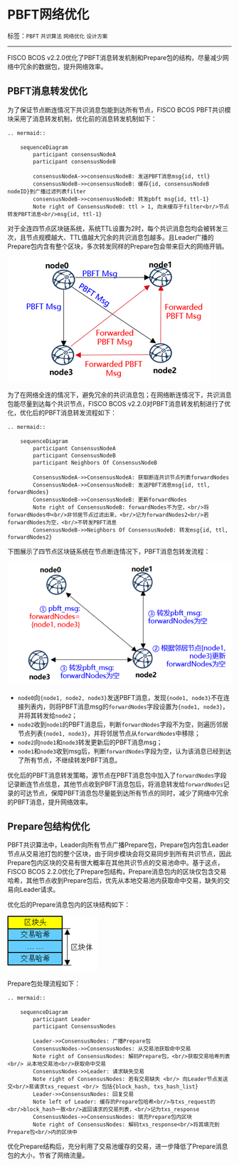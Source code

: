 # PBFT网络优化

标签：``PBFT`` ``共识算法`` ``网络优化`` ``设计方案``

----

FISCO BCOS v2.2.0优化了PBFT消息转发机制和Prepare包的结构，尽量减少网络中冗余的数据包，提升网络效率。


## PBFT消息转发优化

为了保证节点断连情况下共识消息包能到达所有节点，FISCO BCOS PBFT共识模块采用了消息转发机制，优化前的消息转发机制如下：

```eval_rst
.. mermaid::

    sequenceDiagram
        participant consensusNodeA
        participant consensusNodeB
        
        consensusNodeA->>consensusNodeB: 发送PBFT消息msg{id, ttl}
        consensusNodeB->>consensusNodeB: 缓存{id, consensusNodeB nodeID}到广播过滤列表filter
        consensusNodeB->>consensusNodeB: 转发pbft msg{id, ttl-1}
        Note right of ConsensusNodeB: ttl > 1, 向未缓存于filter<br/>节点转发PBFT消息<br/>msg{id, ttl-1}
```

对于全连四节点区块链系统，系统TTL设置为2时，每个共识消息包均会被转发三次，且节点规模越大、TTL值越大冗余的共识消息包越多。且Leader广播的Prepare包内含有整个区块，多次转发同样的Prepare包会带来巨大的网络开销。

![](../../../images/consensus/pbft_forward_demo.png)

为了在网络全连的情况下，避免冗余的共识消息包；在网络断连情况下，共识消息包能尽量到达每个共识节点，FISCO BCOS v2.2.0对PBFT消息转发机制进行了优化，优化后的PBFT消息转发流程如下：

```eval_rst
.. mermaid::

    sequenceDiagram
        participant ConsensusNodeA
        participant ConsensusNodeB
        participant Neighbors Of ConsensusNodeB
        
        ConsensusNodeA->>ConsensusNodeA: 获取断连共识节点列表forwardNodes
        ConsensusNodeA->>ConsensusNodeB: 发送PBFT消息msg{id, ttl, forwardNodes}
        ConsensusNodeB->>ConsensusNodeB: 更新forwardNodes
        Note right of ConsensusNodeB: forwardNodes不为空，<br/>将forwardNodes中<br/>非邻居节点过滤出来，<br/>记为forwardNodes2<br/>若forwardNodes为空，<br/>不转发PBFT消息
        ConsensusNodeB->>Neighbors Of ConsensusNodeB: 转发msg{id, ttl, forwardNodes2}
```


下图展示了四节点区块链系统在节点断连情况下，PBFT消息包转发流程：

![](../../../images/consensus/pbft_optimized_forward.png)

- `node0`向`{node1, node2, node3}`发送PBFT消息，发现`{node1, node3}`不在连接列表内，则将PBFT消息msg的`forwardNodes`字段设置为`{node1, node3}`，并将其转发给`node2`；
- `node2`收到`node1`的PBFT消息后，判断`forwardNodes`字段不为空，则遍历邻居节点列表`{node1, node3}`，并将邻居节点从`forwardNodes`中移除；
- `node2`向`node1`和`node3`转发更新后的PBFT消息msg；
- `node1`和`node3`收到msg后，判断`forwardNodes`字段为空，认为该消息已经到达了所有节点，不继续转发PBFT消息。

优化后的PBFT消息转发策略，源节点在PBFT消息包中加入了`forwardNodes`字段记录断连节点信息，其他节点收到PBFT消息包后，将消息转发给`forwardNodes`记录的可达节点，保障PBFT消息包尽量能到达所有节点的同时，减少了网络中冗余的PBFT消息，提升网络效率。


## Prepare包结构优化

PBFT共识算法中，Leader向所有节点广播Prepare包，Prepare包内包含Leader节点从交易池打包的整个区块，由于同步模块会将交易同步到所有共识节点，因此Prepare包内区块的交易有很大概率在其他共识节点的交易池命中。基于这点，FISCO BCOS 2.2.0优化了Prepare包结构，Prepare消息包内的区块仅包含交易哈希，其他节点收到Prepare包后，优先从本地交易池内获取命中交易，缺失的交易向Leader请求。

优化后的Prepare消息包内的区块结构如下：

![](../../../images/consensus/partial_block.png)

Prepare包处理流程如下：

```eval_rst
.. mermaid::

    sequenceDiagram
        participant Leader
        participant ConsensusNodes

        Leader->>ConsensusNodes: 广播Prepare包
        ConsensusNodes->>ConsensusNodes: 从交易池获取命中交易
        Note right of ConsensusNodes: 解码Prepare包，<br/>获取交易哈希列表 <br/> 从本地交易池<br/>获取命中交易
        ConsensusNodes->>Leader: 请求缺失交易
        Note right of ConsensusNodes: 若有交易缺失 <br/> 向Leader节点发送交<br/>易请求txs_request <br/> 包括{block_hash, txs_hash_list}
        Leader->>ConsensusNodes: 回复交易
        Note left of Leader: 缓存的Prepare包哈希<br/>与txs_request的<br/>block_hash一致<br/>返回请求的交易列表，<br/>记为txs_response
        ConsensusNodes->>ConsensusNodes: 填充Prepare包内区块
        Note right of ConsensusNodes: 解码txs_response<br/>将其填充到Prepare包<br/>内的区块中
```

优化Prepare结构后，充分利用了交易池缓存的交易，进一步降低了Prepare消息包的大小，节省了网络流量。
